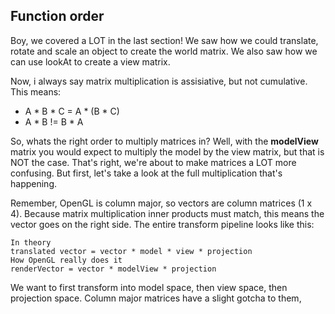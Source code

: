 ## Function order
Boy, we covered a LOT in the last section! We saw how we could translate, rotate and scale an object to create the world matrix. We also saw how we can use lookAt to create a view matrix.

Now, i always say matrix multiplication is assisiative, but not cumulative. This means:

* A \* B \* C = A \* (B \* C)
* A \* B != B \* A

So, whats the right order to multiply matrices in? Well, with the __modelView__ matrix you would expect to multiply the model by the view matrix, but that is NOT the case. That's right, we're about to make matrices a LOT more confusing. But first, let's take a look at the full multiplication that's happening.

Remember, OpenGL is column major, so vectors are column matrices (1 x 4). Because matrix multiplication inner products must match, this means the vector goes on the right side. The entire transform pipeline looks like this:

```
In theory
translated vector = vector * model * view * projection
How OpenGL really does it
renderVector = vector * modelView * projection
```

We want to first transform into model space, then view space, then projection space. Column major matrices have a slight gotcha to them,